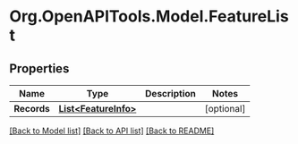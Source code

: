 
# Org.OpenAPITools.Model.FeatureList

## Properties

Name | Type | Description | Notes
------------ | ------------- | ------------- | -------------
**Records** | [**List&lt;FeatureInfo&gt;**](FeatureInfo.md) |  | [optional] 

[[Back to Model list]](../README.md#documentation-for-models)
[[Back to API list]](../README.md#documentation-for-api-endpoints)
[[Back to README]](../README.md)

